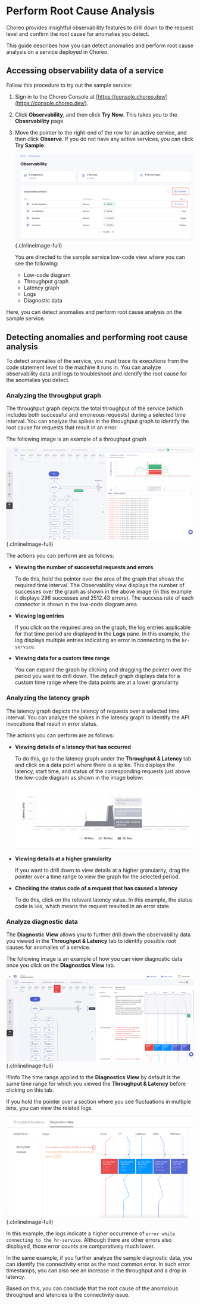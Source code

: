 # Perform Root Cause Analysis

Choreo provides insightful observability features to drill down to the request level and confirm the root cause for anomalies you detect.

This guide describes how you can detect anomalies and perform root cause analysis on a service deployed in Choreo. 

    
## Accessing observability data of a service

Follow this procedure to try out the sample service:

1. Sign in to the Choreo Console at [https://console.choreo.dev/](https://console.choreo.dev/).
2. Click **Observability**, and then click **Try Now**. This takes you to the **Observability** page. 
3. Move the pointer to the right-end of the row for an active service, and then click **Observe**. If you do not have any active services, you can click **Try Sample**. 

    ![Access the Observability view](../assets/img/observability/access-observability.png){.cInlineImage-full}
        
    You are directed to the sample service low-code view where you can see the following:

    - Low-code diagram
    - Throughput graph   
    - Latency graph
    - Logs
    - Diagnostic data

Here, you can detect anomalies and perform root cause analysis on the sample service.
    
## Detecting anomalies and performing root cause analysis

To detect anomalies of the service, you must trace its executions from the code statement level to the machine it runs in. You can analyze observability data and logs to troubleshoot and identify the root cause for the anomalies you detect. 


### Analyzing the throughput graph

The throughput graph depicts the total throughput of the service (which includes both successful and erroneous requests) during a selected time interval. You can analyze the spikes in the throughput graph to identify the root cause for requests that result in an error.

The following image is an example of a throughput graph

![Analyze the throughput graph](../assets/img/observability/throughput-graph-analysis.png){.cInlineImage-full}

The actions you can perform are as follows:

- **Viewing the number of successful requests and errors**

    To do this, hold the pointer over the area of the graph that shows the required time interval. The Observability view displays the number of successes over the graph as shown in the above image (in this example it displays 296 successes and 2512.43 errors). The success rate of each connector is shown in the low-code diagram area.
    
- **Viewing log entries**

    If you click on the required area on the graph, the log entries applicable for that time period are displayed in the **Logs** pane. In this example, the log displays multiple entries indicating an error in connecting to the `hr-service`.
    
- **Viewing data for a custom time range**

    You can expand the graph by clicking and dragging the pointer over the period you want to drill down. The default graph displays data for a custom time range where the data points are at a lower granularity.

 
### Analyzing the latency graph

The latency graph depicts the latency of requests over a selected time interval. You can analyze the spikes in the latency graph to identify the API invocations that result in error status.

The actions you can perform are as follows:

- **Viewing details of a latency that has occurred**

    To do this, go to the latency graph under the **Throughput & Latency** tab and click on a data point where there is a spike. This displays the latency, start time, and status of the corresponding requests just above the low-code diagram as shown in the image below:

    ![View latency details](../assets/img/observability/latency-details.png)
    
- **Viewing details at a higher granularity**
   
    If you want to drill down to view details at a higher granularity, drag the pointer over a time range to view the graph for the selected period.
    
- **Checking the status code of a request that has caused a latency**

    To do this, click on the relevant latency value. In this example, the status code is `500`, which means the request resulted in an error state.


### Analyze diagnostic data

The **Diagnostic View** allows you to further drill down the observability data you viewed in the **Throughput & Latency** tab to identify possible root causes for anomalies of a service.

The following image is an example of how you can view diagnostic data once you click on the **Diagnostics View** tab.
 
![Diagnostic data](../assets/img/observability/diagnostics-view.png){.cInlineImage-full}

!!!info
    The time range applied to the **Diagnostics View** by default is the same time range for which you viewed the **Throughput & Latency** before clicking on this tab. 
        
If you hold the pointer over a section where you see fluctuations in multiple bins, you can view the related logs.

![Fluctuations in diagnostic data](../assets/img/observability/second-bin.png){.cInlineImage-full}

In this example, the logs indicate a higher occurrence of `error while connecting to the hr-service`. Although there are other errors also displayed, those error counts are comparatively much lower.

In the same example, if you further analyze the sample diagnostic data, you can identify the connectivity error as the most common error.  In such error timestamps, you can also see an increase in the throughput and a drop in latency. 
   
Based on this, you can conclude that the root cause of the anomalous throughput and latencies is the connectivity issue.
